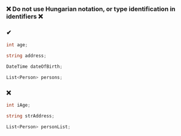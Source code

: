 ### ❌ Do not use Hungarian notation, or type identification in identifiers ❌
###

### ✔
``` csharp
int age;
```
``` csharp
string address;
```
``` csharp
DateTime dateOfBirth;
```
``` csharp
List<Person> persons;
```

### ❌ 
``` csharp
int iAge;
```
``` csharp
string strAddress;
```
``` csharp
List<Person> personList;
```
